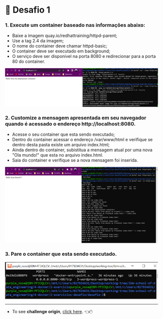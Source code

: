 # :whale: Desafio 1

### 1. Execute um container baseado nas informações abaixo:
* Baixe a imagem quay.io/redhattraining/httpd-parent;
* Use a tag 2.4 da imagem;
* O nome do container deve chamar httpd-basic;
* O container deve ser executado em background;
* O serviço deve ser disponivel na porta 8080 e redirecionar para a porta 80 do container.

![baixando imagem](./images/1.png)

### 2. Customize a mensagem apresentada em seu navegador quando é acessado o endereço http://localhost:8080.

* Acesse o seu container que esta sendo executado;
* Dentro do container acessar o endereço /var/www/html e verifique se dentro desta pasta existe um arquivo index.html;
* Ainda dentro do container, subistitua a mensagem atual por uma nova "Ola mundo!" que esta no arquivo index.html.
* Saia do container e verifique se a nova mensagem foi inserida.

![editando index.html](./images/2.png)

### 3. Pare o container que esta sendo executado.
![editando index.html](./images/3.png)

***

* To see **challenge origin**, [click here](https://github.com/ricardocapeli/DockerStart/blob/main/exercicios/1_Desafio.md). :point_left::computer_mouse:
